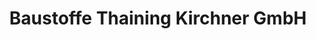 ---
title: "Baustoffe Thaining Kirchner GmbH"
url: /thaining/baustoffe-thaining-kirchner-gmbh/
shop: Baustoffe
---
